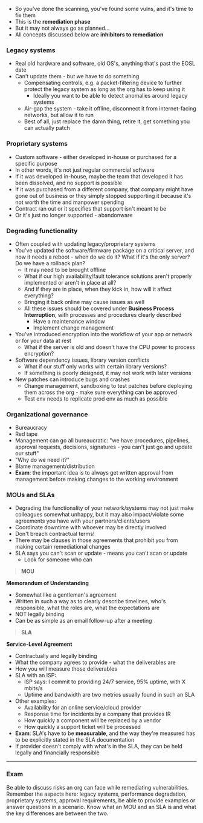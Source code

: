 - So you've done the scanning, you've found some vulns, and it's time to fix them
- This is the **remediation phase**
- But it may not always go as planned...
- All concepts discussed below are **inhibitors to remediation**

### Legacy systems

- Real old hardware and software, old OS's, anything that's past the EOSL date
- Can't update them - but we have to do something
	- Compensating controls, e.g. a packet-filtering device to further protect the legacy system as long as the org has to keep using it
		- Ideally you want to be able to detect anomalies around legacy systems
	- Air-gap the system - take it offline, disconnect it from internet-facing networks, but allow it to run
	- Best of all, just replace the damn thing, retire it, get something you can actually patch

### Proprietary systems

- Custom software - either developed in-house or purchased for a specific purpose
- In other words, it's not just regular commercial software
- If it was developed in-house, maybe the team that developed it has been dissolved, and no support is possible
- If it was purchased from a different company, that company might have gone out of business or they simply stopped supporting it because it's not worth the time and manpower spending
- Contract ran out or it specifies that support isn't meant to be
- Or it's just no longer supported - abandonware

### Degrading functionality

- Often coupled with updating legacy/proprietary systems
- You've updated the software/firmware package on a critical server, and now it needs a reboot - when do we do it? What if it's the only server? Do we have a rollback plan?
	- It may need to be brought offline
	- What if our high availability/fault tolerance solutions aren't properly implemented or aren't in place at all? 
	- And if they are in place, when they kick in, how will it affect everything?
	- Bringing it back online may cause issues as well
	- All these issues should be covered under **Business Process Interruption**, with processes and procedures clearly described
		- Have a maintenance window
		- Implement change management
- You've introduced encryption into the workflow of your app or network or for your data at rest
	- What if the server is old and doesn't have the CPU power to process encryption?
- Software dependency issues, library version conflicts
	- What if our stuff only works with certain library versions?
	- If something is poorly designed, it may not work with later versions
- New patches can introduce bugs and crashes
	- Change management, sandboxing to test patches before deploying them across the org - make sure everything can be approved
	- Test env needs to replicate prod env as much as possible

### Organizational governance

- Bureaucracy
- Red tape
- Management can go all bureaucratic: "we have procedures, pipelines, approval requests, decisions, signatures - you can't just go and update our stuff"
- "Why do we need it?"
- Blame management/distribution
- **Exam**: the important idea is to always get written approval from management before making changes to the working environment

### MOUs and SLAs

- Degrading the functionality of your network/systems may not just make colleagues somewhat unhappy, but it may also impact/violate some agreements you have with your partners/clients/users
- Coordinate downtime with whoever may be directly involved
- Don't breach contractual terms!
- There may be clauses in those agreements that prohibit you from making certain remediational changes
- SLA says you can't scan or update - means you can't scan or update
	- Look for someone who can

>**MOU**

**Memorandum of Understanding**

- Somewhat like a gentleman's agreement
- Written in such a way as to clearly describe timelines, who's responsible, what the roles are, what the expectations are
- NOT legally binding
- Can be as simple as an email follow-up after a meeting 

>**SLA**

**Service-Level Agreement**

- Contractually and legally binding
- What the company agrees to provide - what the deliverables are
- How you will measure those deliverables
- SLA with an ISP:
	- ISP says: I commit to providing 24/7 service, 95% uptime, with X mbits/s
	- Uptime and bandwidth are two metrics usually found in such an SLA
- Other examples:
	- Availability for an online service/cloud provider
	- Response time for incidents by a company that provides IR
	- How quickly a component will be replaced by a vendor
	- How quickly a support ticket will be processed
- **Exam**: SLA's have to be **measurable**, and the way they're measured has to be explicitly stated in the SLA documentation
- If provider doesn't comply with what's in the SLA, they can be held legally and financially responsible

---

### Exam

Be able to discuss risks an org can face while remediating vulnerabilities. Remember the aspects here: legacy systems, performance degradation, proprietary systems, approval requirements, be able to provide examples or answer questions in a scenario. Know what an MOU and an SLA is and what the key differences are between the two.